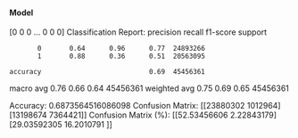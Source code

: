 #### Model
[0 0 0 ... 0 0 0]
Classification Report:
              precision    recall  f1-score   support

           0       0.64      0.96      0.77  24893266
           1       0.88      0.36      0.51  20563095

    accuracy                           0.69  45456361
   macro avg       0.76      0.66      0.64  45456361
weighted avg       0.75      0.69      0.65  45456361

Accuracy: 0.6873564516086098
Confusion Matrix:
[[23880302  1012964]
 [13198674  7364421]]
Confusion Matrix (%):
[[52.53456606  2.22843179]
 [29.03592305 16.2010791 ]]
